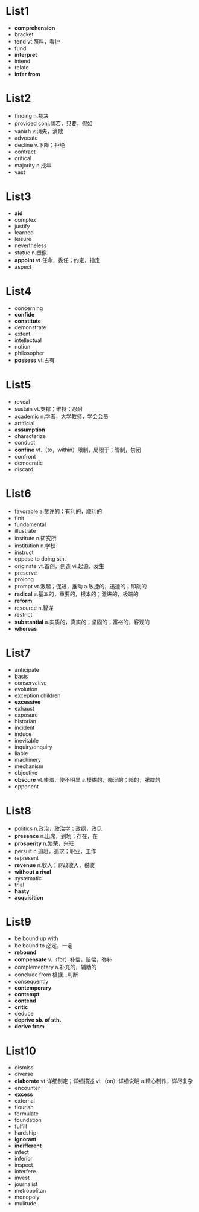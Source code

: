 # List1
- **comprehension**
- bracket
- tend  vt.照料，看护
- fund
- **interpret**
- intend
- relate
- **infer from**

# List2
- finding  n.裁决
- provided  conj.倘若，只要，假如
- vanish  v.消失，消散
- advocate
- decline  v.下降；拒绝
- contract
- critical
- majority  n.成年
- vast

# List3
- **aid**
- complex
- justify
- learned
- leisure
- nevertheless
- statue  n.塑像
- **appoint**  vt.任命，委任；约定，指定
- aspect

# List4
- concerning
- **confide**
- **constitute**
- demonstrate
- extent
- intellectual
- notion
- philosopher
- **possess**  vt.占有

# List5
- reveal
- sustain  vt.支撑；维持；忍耐
- academic  n.学者，大学教师，学会会员
- artificial
- **assumption**
- characterize
- conduct
- **confine**  vt.（to，within）限制，局限于；管制，禁闭
- confront
- democratic
- discard

# List6
- favorable  a.赞许的；有利的，顺利的
- finit
- fundamental
- illustrate
- institute  n.研究所
- institution  n.学校
- instruct
- oppose to doing sth.
- originate  vt.首创，创造 vi.起源，发生
- preserve
- prolong
- prompt  vt.激起；促进，推动 a.敏捷的，迅速的；即刻的
- **radical**  a.基本的，重要的，根本的；激进的，极端的
- **reform**
- resource  n.智谋
- restrict
- **substantial**  a.实质的，真实的；坚固的；富裕的，客观的
- **whereas**

# List7
- anticipate
- basis
- conservative
- evolution
- exception children
- **excessive**
- exhaust
- exposure
- historian
- incident
- induce
- inevitable
- inquiry/enquiry
- liable
- machinery
- mechanism
- objective
- **obscure**  vt.使暗，使不明显 a.模糊的，晦涩的；暗的，朦胧的
- opponent

# List8
- politics  n.政治，政治学；政纲，政见
- **presence**  n.出席，到场；存在，在
- **prosperity**  n.繁荣，兴旺
- persuit n.追赶，追求；职业，工作
- represent
- **revenue**  n.收入；财政收入，税收
- **without a rival**
- systematic
- trial
- **hasty**
- **acquisition**

# List9
- be bound up with
- be bound to  必定，一定
- **rebound**
- **compensate**  v.（for）补偿，赔偿，弥补
- complementary  a.补充的，辅助的
- conclude from  根据...判断
- consequently
- **contemporary**
- **contempt**
- **contend**
- **critic**
- deduce
- **deprive sb. of sth.**
- **derive from**

# List10
- dismiss
- diverse
- **elaborate**  vt.详细制定；详细描述 vi.（on）详细说明 a.精心制作，详尽复杂
- encounter
- **excess**
- external
- flourish
- formulate
- foundation
- fulfill
- hardship
- **ignorant**
- **indifferent**
- infect
- inferior
- inspect
- interfere
- invest
- journalist
- metropolitan
- monopoly
- mulitude